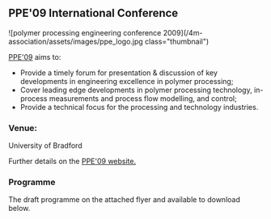 ## PPE'09 International Conference

<!--break-->
![polymer processing engineering conference 2009](/4m-association/assets/images/ppe_logo.jpg class="thumbnail")

[PPE'09](http://www.polyeng.com/ppe09/) aims to:  

 *  Provide a timely forum for presentation & discussion of key developments in engineering excellence in polymer processing;  
 *  Cover leading edge developments in polymer processing technology, in-process measurements and process flow modelling, and control;  
 *  Provide a technical focus for the processing and technology industries.  



### Venue:

University of Bradford

Further details on the [PPE'09 website.](http://www.polyeng.com/ppe09/)

### Programme

The draft programme on the attached flyer and available to download below.